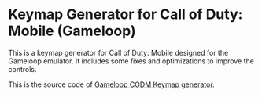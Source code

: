 # Keymap Generator for Call of Duty: Mobile (Gameloop)

This is a keymap generator for Call of Duty: Mobile designed for the Gameloop emulator. It includes some fixes and optimizations to improve the controls.

This is the source code  of [Gameloop CODM Keymap generator](https://napharcos.github.io/Gameloop-CODM-Keymap/).